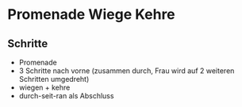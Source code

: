 
# Promenade Wiege Kehre

## Schritte

- Promenade
- 3 Schritte nach vorne (zusammen durch, Frau wird auf 2 weiteren Schritten umgedreht)
- wiegen + kehre
- durch-seit-ran als Abschluss
